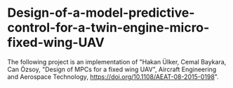 # Design-of-a-model-predictive-control-for-a-twin-engine-micro-fixed-wing-UAV
The following project is an implementation of "Hakan Ülker, Cemal Baykara, Can Özsoy, "Design of MPCs for a fixed wing UAV", Aircraft Engineering and Aerospace Technology, https://doi.org/10.1108/AEAT-08-2015-0198". 
